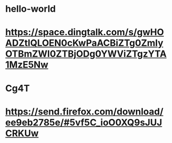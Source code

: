 # hello-world
# https://space.dingtalk.com/s/gwHOADZtlQLOEN0cKwPaACBiZTg0ZmIyOTBmZWI0ZTBjODg0YWViZTgzYTA1MzE5Nw
# Cg4T
# https://send.firefox.com/download/ee9eb2785e/#5vf5C_ioO0XQ9sJUJCRKUw
